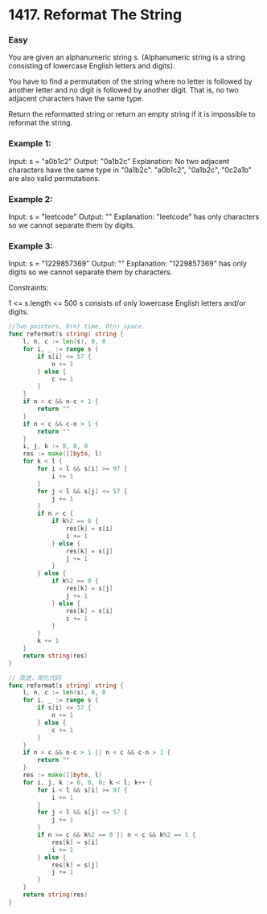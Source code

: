 # 1417. Reformat The String

### Easy

You are given an alphanumeric string s. (Alphanumeric string is a string consisting of lowercase English letters and digits).

You have to find a permutation of the string where no letter is followed by another letter and no digit is followed by another digit. That is, no two adjacent characters have the same type.

Return the reformatted string or return an empty string if it is impossible to reformat the string.

### Example 1:

Input: s = "a0b1c2"
Output: "0a1b2c"
Explanation: No two adjacent characters have the same type in "0a1b2c". "a0b1c2", "0a1b2c", "0c2a1b" are also valid permutations.

### Example 2:

Input: s = "leetcode"
Output: ""
Explanation: "leetcode" has only characters so we cannot separate them by digits.

### Example 3:

Input: s = "1229857369"
Output: ""
Explanation: "1229857369" has only digits so we cannot separate them by characters.

Constraints:

1 <= s.length <= 500
s consists of only lowercase English letters and/or digits.

```go
//Two pointers, O(n) time, O(n) space.
func reformat(s string) string {
	l, n, c := len(s), 0, 0
	for i, _ := range s {
		if s[i] <= 57 {
			n += 1
		} else {
			c += 1
		}
	}
	if n > c && n-c > 1 {
		return ""
	}
	if n < c && c-n > 1 {
		return ""
	}
	i, j, k := 0, 0, 0
	res := make([]byte, l)
	for k < l {
		for i < l && s[i] >= 97 {
			i += 1
		}
		for j < l && s[j] <= 57 {
			j += 1
		}
		if n > c {
			if k%2 == 0 {
				res[k] = s[i]
				i += 1
			} else {
				res[k] = s[j]
				j += 1
			}
		} else {
			if k%2 == 0 {
				res[k] = s[j]
				j += 1
			} else {
				res[k] = s[i]
				i += 1
			}
		}
		k += 1
	}
	return string(res)
}

// 改进，简化代码
func reformat(s string) string {
	l, n, c := len(s), 0, 0
	for i, _ := range s {
		if s[i] <= 57 {
			n += 1
		} else {
			c += 1
		}
	}
	if n > c && n-c > 1 || n < c && c-n > 1 {
		return ""
	}
	res := make([]byte, l)
	for i, j, k := 0, 0, 0; k < l; k++ {
		for i < l && s[i] >= 97 {
			i += 1
		}
		for j < l && s[j] <= 57 {
			j += 1
		}
		if n >= c && k%2 == 0 || n < c && k%2 == 1 {
			res[k] = s[i]
			i += 1
		} else {
			res[k] = s[j]
			j += 1
		}
	}
	return string(res)
}
```